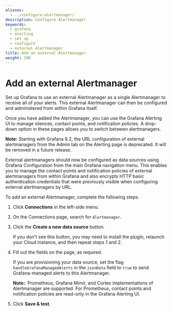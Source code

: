 ```yaml
---
aliases:
  - ../configure-alertmanager/
description: Configure Alertmanager
keywords:
  - grafana
  - alerting
  - set up
  - configure
  - external Alertmanager
title: Add an external Alertmanager
weight: 100
---
```


# Add an external Alertmanager

Set up Grafana to use an external Alertmanager as a single Alertmanager to receive all of your alerts. This external Alertmanager can then be configured and administered from within Grafana itself.

Once you have added the Alertmanager, you can use the Grafana Alerting UI to manage silences, contact points, and notification policies. A drop-down option in these pages allows you to switch between alertmanagers.

**Note:**
Starting with Grafana 9.2, the URL configuration of external alertmanagers from the Admin tab on the Alerting page is deprecated. It will be removed in a future release.

External alertmanagers should now be configured as data sources using Grafana Configuration from the main Grafana navigation menu. This enables you to manage the contact points and notification policies of external alertmanagers from within Grafana and also encrypts HTTP basic authentication credentials that were previously visible when configuring external alertmanagers by URL.

To add an external Alertmanager, complete the following steps.

1. Click **Connections** in the left-side menu.
1. On the Connections page, search for `Alertmanager`.
1. Click the **Create a new data source** button.

   If you don't see this button, you may need to install the plugin, relaunch your Cloud instance, and then repeat steps 1 and 2.

1. Fill out the fields on the page, as required.

   If you are provisioning your data source, set the flag `handleGrafanaManagedAlerts` in the `jsonData` field to `true` to send Grafana-managed alerts to this Alertmanager.

   **Note:**: Prometheus, Grafana Mimir, and Cortex implementations of Alertmanager are supported. For Prometheus, contact points and notification policies are read-only in the Grafana Alerting UI.

1. Click **Save & test**.
